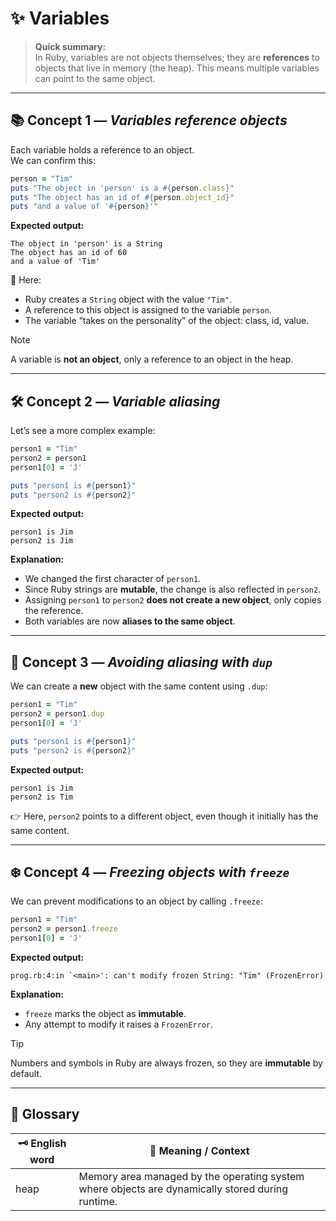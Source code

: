 # ✨ Variables

> **Quick summary:**  
> In Ruby, variables are not objects themselves; they are **references** to objects that live in memory (the heap). This means multiple variables can point to the same object.

---

## 📚 Concept 1 — _Variables reference objects_

Each variable holds a reference to an object.  
We can confirm this:

```ruby
person = "Tim"
puts "The object in 'person' is a #{person.class}"
puts "The object has an id of #{person.object_id}"
puts "and a value of '#{person}'"
```

**Expected output:**
```
The object in 'person' is a String
The object has an id of 60
and a value of 'Tim'
```

🔎 Here:
- Ruby creates a `String` object with the value `"Tim"`.  
- A reference to this object is assigned to the variable `person`.  
- The variable “takes on the personality” of the object: class, id, value.

> [!NOTE]  
> A variable is **not an object**, only a reference to an object in the heap.

---

## 🛠️ Concept 2 — _Variable aliasing_

Let’s see a more complex example:

```ruby
person1 = "Tim"
person2 = person1
person1[0] = 'J'

puts "person1 is #{person1}"
puts "person2 is #{person2}"
```

**Expected output:**
```
person1 is Jim
person2 is Jim
```

**Explanation:**
- We changed the first character of `person1`.  
- Since Ruby strings are **mutable**, the change is also reflected in `person2`.  
- Assigning `person1` to `person2` **does not create a new object**, only copies the reference.  
- Both variables are now **aliases to the same object**.

---

## 🔄 Concept 3 — _Avoiding aliasing with `dup`_

We can create a **new** object with the same content using `.dup`:

```ruby
person1 = "Tim"
person2 = person1.dup
person1[0] = 'J'

puts "person1 is #{person1}"
puts "person2 is #{person2}"
```

**Expected output:**
```
person1 is Jim
person2 is Tim
```

👉 Here, `person2` points to a different object, even though it initially has the same content.

---

## ❄️ Concept 4 — _Freezing objects with `freeze`_

We can prevent modifications to an object by calling `.freeze`:

```ruby
person1 = "Tim"
person2 = person1.freeze
person1[0] = 'J'
```

**Expected output:**
```
prog.rb:4:in `<main>': can't modify frozen String: "Tim" (FrozenError)
```

**Explanation:**
- `freeze` marks the object as **immutable**.  
- Any attempt to modify it raises a `FrozenError`.  

> [!TIP]  
> Numbers and symbols in Ruby are always frozen, so they are **immutable** by default.

---

## 📖 Glossary

| 🗝️ English word | 📝 Meaning / Context |
|-----------------|----------------------|
| heap            | Memory area managed by the operating system where objects are dynamically stored during runtime. |
